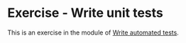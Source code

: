# Exercise - Write unit tests

This is an exercise in the module of [Write automated tests](https://docs.microsoft.com/en-us/learn/modules/rust-automated-tests/).
